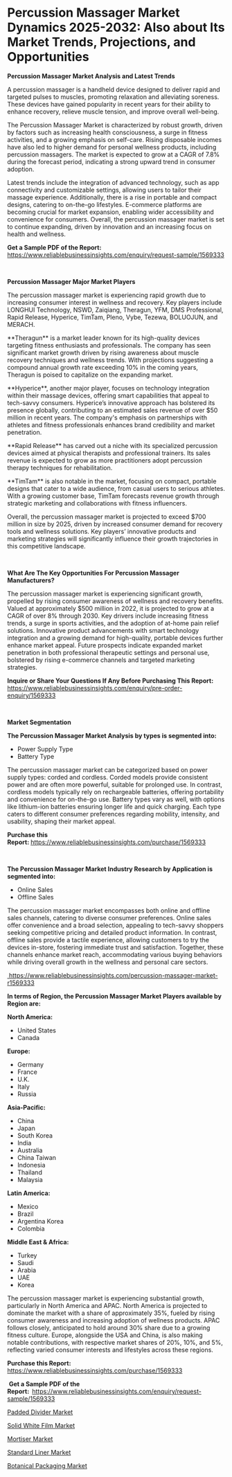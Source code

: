 <p><h1>Percussion Massager Market Dynamics 2025-2032: Also about Its Market Trends, Projections, and Opportunities</h1></p><p><strong>Percussion Massager Market Analysis and Latest Trends</strong></p>
<p><p>A percussion massager is a handheld device designed to deliver rapid and targeted pulses to muscles, promoting relaxation and alleviating soreness. These devices have gained popularity in recent years for their ability to enhance recovery, relieve muscle tension, and improve overall well-being.</p><p>The Percussion Massager Market is characterized by robust growth, driven by factors such as increasing health consciousness, a surge in fitness activities, and a growing emphasis on self-care. Rising disposable incomes have also led to higher demand for personal wellness products, including percussion massagers. The market is expected to grow at a CAGR of 7.8% during the forecast period, indicating a strong upward trend in consumer adoption.</p><p>Latest trends include the integration of advanced technology, such as app connectivity and customizable settings, allowing users to tailor their massage experience. Additionally, there is a rise in portable and compact designs, catering to on-the-go lifestyles. E-commerce platforms are becoming crucial for market expansion, enabling wider accessibility and convenience for consumers. Overall, the percussion massager market is set to continue expanding, driven by innovation and an increasing focus on health and wellness.</p></p>
<p><strong>Get a Sample PDF of the Report:&nbsp;</strong> <a href="https://www.reliablebusinessinsights.com/enquiry/request-sample/1569333?utm_campaign=118&utm_medium=2&utm_source=Github&utm_content=ia&utm_term=25032025&utm_id=percussion-massager">https://www.reliablebusinessinsights.com/enquiry/request-sample/1569333</a></p>
<p>&nbsp;</p>
<p><strong>Percussion Massager Major Market Players</strong></p>
<p><p>The percussion massager market is experiencing rapid growth due to increasing consumer interest in wellness and recovery. Key players include LONGHUI Technology, NSWD, Zaiqiang, Theragun, YFM, DMS Professional, Rapid Release, Hyperice, TimTam, Pleno, Vybe, Tezewa, BOLUOJUN, and MERACH.</p><p>**Theragun** is a market leader known for its high-quality devices targeting fitness enthusiasts and professionals. The company has seen significant market growth driven by rising awareness about muscle recovery techniques and wellness trends. With projections suggesting a compound annual growth rate exceeding 10% in the coming years, Theragun is poised to capitalize on the expanding market.</p><p>**Hyperice**, another major player, focuses on technology integration within their massage devices, offering smart capabilities that appeal to tech-savvy consumers. Hyperice’s innovative approach has bolstered its presence globally, contributing to an estimated sales revenue of over $50 million in recent years. The company's emphasis on partnerships with athletes and fitness professionals enhances brand credibility and market penetration.</p><p>**Rapid Release** has carved out a niche with its specialized percussion devices aimed at physical therapists and professional trainers. Its sales revenue is expected to grow as more practitioners adopt percussion therapy techniques for rehabilitation. </p><p>**TimTam** is also notable in the market, focusing on compact, portable designs that cater to a wide audience, from casual users to serious athletes. With a growing customer base, TimTam forecasts revenue growth through strategic marketing and collaborations with fitness influencers.</p><p>Overall, the percussion massager market is projected to exceed $700 million in size by 2025, driven by increased consumer demand for recovery tools and wellness solutions. Key players’ innovative products and marketing strategies will significantly influence their growth trajectories in this competitive landscape.</p></p>
<p>&nbsp;</p>
<p><strong>What Are The Key Opportunities For Percussion Massager Manufacturers?</strong></p>
<p><p>The percussion massager market is experiencing significant growth, propelled by rising consumer awareness of wellness and recovery benefits. Valued at approximately $500 million in 2022, it is projected to grow at a CAGR of over 8% through 2030. Key drivers include increasing fitness trends, a surge in sports activities, and the adoption of at-home pain relief solutions. Innovative product advancements with smart technology integration and a growing demand for high-quality, portable devices further enhance market appeal. Future prospects indicate expanded market penetration in both professional therapeutic settings and personal use, bolstered by rising e-commerce channels and targeted marketing strategies.</p></p>
<p><strong>Inquire or Share Your Questions If Any Before Purchasing This Report:</strong> <a href="https://www.reliablebusinessinsights.com/enquiry/pre-order-enquiry/1569333?utm_campaign=118&utm_medium=2&utm_source=Github&utm_content=ia&utm_term=25032025&utm_id=percussion-massager">https://www.reliablebusinessinsights.com/enquiry/pre-order-enquiry/1569333</a></p>
<p>&nbsp;</p>
<p><strong>Market Segmentation</strong></p>
<p><strong>The Percussion Massager Market Analysis by types is segmented into:</strong></p>
<p><ul><li>Power Supply Type</li><li>Battery Type</li></ul></p>
<p><p>The percussion massager market can be categorized based on power supply types: corded and cordless. Corded models provide consistent power and are often more powerful, suitable for prolonged use. In contrast, cordless models typically rely on rechargeable batteries, offering portability and convenience for on-the-go use. Battery types vary as well, with options like lithium-ion batteries ensuring longer life and quick charging. Each type caters to different consumer preferences regarding mobility, intensity, and usability, shaping their market appeal.</p></p>
<p><strong>Purchase this Report:&nbsp;</strong><a href="https://www.reliablebusinessinsights.com/purchase/1569333?utm_campaign=118&utm_medium=2&utm_source=Github&utm_content=ia&utm_term=25032025&utm_id=percussion-massager">https://www.reliablebusinessinsights.com/purchase/1569333</a></p>
<p>&nbsp;</p>
<p><strong>The Percussion Massager Market Industry Research by Application is segmented into:</strong></p>
<p><ul><li>Online Sales</li><li>Offline Sales</li></ul></p>
<p><p>The percussion massager market encompasses both online and offline sales channels, catering to diverse consumer preferences. Online sales offer convenience and a broad selection, appealing to tech-savvy shoppers seeking competitive pricing and detailed product information. In contrast, offline sales provide a tactile experience, allowing customers to try the devices in-store, fostering immediate trust and satisfaction. Together, these channels enhance market reach, accommodating various buying behaviors while driving overall growth in the wellness and personal care sectors.</p></p>
<p><a href="https://www.reliablebusinessinsights.com/percussion-massager-market-r1569333?utm_campaign=118&utm_medium=2&utm_source=Github&utm_content=ia&utm_term=25032025&utm_id=percussion-massager">&nbsp;https://www.reliablebusinessinsights.com/percussion-massager-market-r1569333</a></p>
<p><strong>In terms of Region, the Percussion Massager Market Players available by Region are:</strong></p>
<p>
    <p> <strong> North America: </strong>
        <ul>
            <li>United States</li>
            <li>Canada</li>
        </ul>
        </p> 
    <p> <strong> Europe: </strong>
        <ul>
            <li>Germany</li>
            <li>France</li>
            <li>U.K.</li>
            <li>Italy</li>
            <li>Russia</li>
        </ul>
        </p> 
    <p> <strong> Asia-Pacific: </strong>
        <ul>
            <li>China</li>
            <li>Japan</li>
            <li>South Korea</li>
            <li>India</li>
            <li>Australia</li>
            <li>China Taiwan</li>
            <li>Indonesia</li>
            <li>Thailand</li>
            <li>Malaysia</li>
        </ul>
        </p> 
    <p> <strong> Latin America: </strong>
        <ul>
            <li>Mexico</li>
            <li>Brazil</li>
            <li>Argentina Korea</li>
            <li>Colombia</li>
        </ul>
        </p> 
    <p> <strong> Middle East & Africa: </strong>
        <ul>
            <li>Turkey</li>
            <li>Saudi</li>
            <li>Arabia</li>
            <li>UAE</li>
            <li>Korea</li>
        </ul>
    </p>
    </p>
<p><p>The percussion massager market is experiencing substantial growth, particularly in North America and APAC. North America is projected to dominate the market with a share of approximately 35%, fueled by rising consumer awareness and increasing adoption of wellness products. APAC follows closely, anticipated to hold around 30% share due to a growing fitness culture. Europe, alongside the USA and China, is also making notable contributions, with respective market shares of 20%, 10%, and 5%, reflecting varied consumer interests and lifestyles across these regions.</p></p>
<p><strong>Purchase this Report: </strong><a href="https://www.reliablebusinessinsights.com/purchase/1569333?utm_campaign=118&utm_medium=2&utm_source=Github&utm_content=ia&utm_term=25032025&utm_id=percussion-massager">https://www.reliablebusinessinsights.com/purchase/1569333</a></p>
<p>&nbsp;<strong>Get a Sample PDF of the Report:&nbsp;&nbsp;</strong><a href="https://www.reliablebusinessinsights.com/enquiry/request-sample/1569333?utm_campaign=118&utm_medium=2&utm_source=Github&utm_content=ia&utm_term=25032025&utm_id=percussion-massager">https://www.reliablebusinessinsights.com/enquiry/request-sample/1569333</a></p>
<p><strong></strong></p>
<p><p><a href="https://github.com/memorirummy/Market-Research-Report-List-1/blob/main/padded-divider-market.md?utm_campaign=118&utm_medium=2&utm_source=Github&utm_content=ia&utm_term=25032025&utm_id=percussion-massager">Padded Divider Market</a></p><p><a href="https://github.com/alasmyayock/Market-Research-Report-List-1/blob/main/solid-white-film-market.md?utm_campaign=118&utm_medium=2&utm_source=Github&utm_content=ia&utm_term=25032025&utm_id=percussion-massager">Solid White Film Market</a></p><p><a href="https://github.com/voetzeszuh/Market-Research-Report-List-1/blob/main/mortiser-market.md?utm_campaign=118&utm_medium=2&utm_source=Github&utm_content=ia&utm_term=25032025&utm_id=percussion-massager">Mortiser Market</a></p><p><a href="https://github.com/jaquelynhasenaue8/Market-Research-Report-List-1/blob/main/standard-liner-market.md?utm_campaign=118&utm_medium=2&utm_source=Github&utm_content=ia&utm_term=25032025&utm_id=percussion-massager">Standard Liner Market</a></p><p><a href="https://github.com/xanaanenkaly/Market-Research-Report-List-1/blob/main/botanical-packaging-market.md?utm_campaign=118&utm_medium=2&utm_source=Github&utm_content=ia&utm_term=25032025&utm_id=percussion-massager">Botanical Packaging Market</a></p></p>